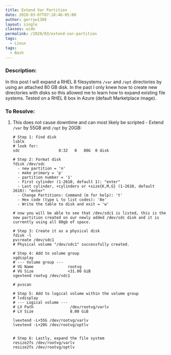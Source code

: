 ```yaml
---
title: Extend Var Partition
date: 2020-03-07T07:18:46-05:00
author: gerryw1389
layout: single
classes: wide
permalink: /2020/03/extend-var-partition
tags:
  - Linux
tags:
  - Bash
---
```

<!--more-->

### Description:

In this post I will expand a RHEL 8 filesystems `/var` and `/opt` directories by using an attached 80 GB disk. In the past I only knew how to create new directories with disks so this allowed me to learn how to expand existing file systems. Tested on a RHEL 8 box in Azure (default Marketplace image).

### To Resolve:

1. This does not cause downtime and can most likely be scripted - Extend `/var` by 55GB and `/opt` by 20GB:

   ```shell
   # Step 1: Find disk
   lsblk
   # look for:
   sdc                 8:32   0   80G  0 disk
   
   # Step 2: Format disk
   fdisk /dev/sdc
     - new partition = 'n'
     - make primary = 'p'
     - partition number = '1'
     - First cylinder (1-2610, default 1): "enter"
     - Last cylinder, +cylinders or +size{K,M,G} (1-2610, default 2610): "enter"
     - Change Partitions: Command (m for help): 't'
     - Hex code (type L to list codes): '8e'
     - Write the table to disk and exit = 'w'
   
   # now you will be able to see that /dev/sdc1 is listed, this is the new partition created on our newly added /dev/sdc disk and it is currently using all 80gb of space.
   
   # Step 3: Create it as a physical disk
   fdisk -l
   pvcreate /dev/sdc1
   # Physical volume "/dev/sdc1" successfully created.
   
   # Step 4: Add to volume group
   vgdisplay
   # --- Volume group ---
   # VG Name               rootvg
   # VG Size               <31.00 GiB
   vgextend rootvg /dev/sdc1
   
   # pvscan
   
   # Step 5: Add to logical volume within the volume group 
   # lvdisplay
   # --- Logical volume ---
   # LV Path                /dev/rootvg/varlv
   # LV Size                8.00 GiB
   
   lvextend -L+55G /dev/rootvg/varlv
   lvextend -L+20G /dev/rootvg/optlv
   
   
   # Step 6: Lastly, expand the file system 
   resize2fs /dev/rootvg/varlv
   resize2fs /dev/rootvg/optlv
   
   ```


